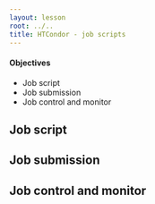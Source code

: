 ```yaml
---
layout: lesson
root: ../..
title: HTCondor - job scripts 
---
```

<div class="objectives" markdown="1">

#### Objectives
*   Job script  
*   Job submission  
*   Job control and monitor  

</div>

<h2> Job script </h2> 

<h2> Job submission </h2> 

<h2> Job control and monitor </h2> 

</div>
